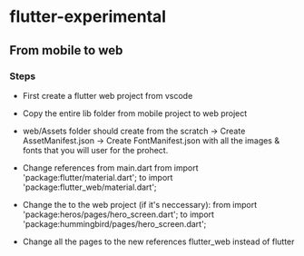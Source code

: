 # flutter-experimental

## From mobile to web

### Steps
- First create a flutter web project from vscode
- Copy the entire lib folder from mobile project to web project
- web/Assets folder should create from the scratch
 -> Create AssetManifest.json
 -> Create FontManifest.json 
 with all the images & fonts that you will user for the prohect.
 - Change references from main.dart
  from 
     import 'package:flutter/material.dart';
  to
      import 'package:flutter_web/material.dart';

- Change the to the web project (if it's neccessary):
  from 
      import 'package:heros/pages/hero_screen.dart';
  to
     import 'package:hummingbird/pages/hero_screen.dart';
- Change all the pages to the new references flutter_web instead of flutter